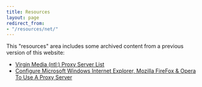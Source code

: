 ```yaml
---
title: Resources
layout: page
redirect_from:
- "/resources/net/"
---
```


This "resources" area includes some archived content from a previous version of this website: 

- [Virgin Media (ntl:) Proxy Server List](ntl-proxy-list)
- [Configure Microsoft Windows Internet Explorer, Mozilla FireFox & Opera To Use A Proxy Server](how-to-configure-proxy)
